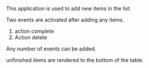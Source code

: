 This application is used to add new items in the list.

Two events are activated after adding any items.
1. action complete 
2. Action delete

Any number of events can be added. 

unfinished items are rendered to the bottom of the table.